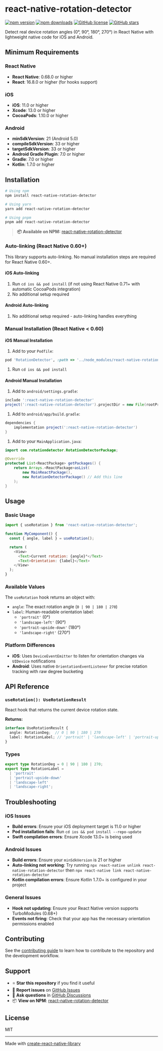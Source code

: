# react-native-rotation-detector

[![npm version](https://badge.fury.io/js/react-native-rotation-detector.svg)](https://badge.fury.io/js/react-native-rotation-detector)
[![npm downloads](https://img.shields.io/npm/dm/react-native-rotation-detector.svg)](https://www.npmjs.com/package/react-native-rotation-detector)
[![GitHub license](https://img.shields.io/github/license/andrese03/react-native-rotation-detector.svg)](https://github.com/andrese03/react-native-rotation-detector/blob/main/LICENSE)
[![GitHub stars](https://img.shields.io/github/stars/andrese03/react-native-rotation-detector.svg?style=social&label=Star)](https://github.com/andrese03/react-native-rotation-detector)

Detect real device rotation angles (0°, 90°, 180°, 270°) in React Native with lightweight native code for iOS and Android.

## Minimum Requirements

### React Native

- **React Native**: 0.68.0 or higher
- **React**: 16.8.0 or higher (for hooks support)

### iOS

- **iOS**: 11.0 or higher
- **Xcode**: 13.0 or higher
- **CocoaPods**: 1.10.0 or higher

### Android

- **minSdkVersion**: 21 (Android 5.0)
- **compileSdkVersion**: 33 or higher
- **targetSdkVersion**: 33 or higher
- **Android Gradle Plugin**: 7.0 or higher
- **Gradle**: 7.0 or higher
- **Kotlin**: 1.7.0 or higher

## Installation

```sh
# Using npm
npm install react-native-rotation-detector

# Using yarn
yarn add react-native-rotation-detector

# Using pnpm
pnpm add react-native-rotation-detector
```

> **📦 Available on NPM:** [react-native-rotation-detector](https://www.npmjs.com/package/react-native-rotation-detector)

### Auto-linking (React Native 0.60+)

This library supports auto-linking. No manual installation steps are required for React Native 0.60+.

#### iOS Auto-linking

1. Run `cd ios && pod install` (if not using React Native 0.71+ with automatic CocoaPods integration)
1. No additional setup required

#### Android Auto-linking

1. No additional setup required - auto-linking handles everything

### Manual Installation (React Native < 0.60)

#### iOS Manual Installation

1. Add to your `Podfile`:

```ruby
pod 'RotationDetector', :path => '../node_modules/react-native-rotation-detector'
```

1. Run `cd ios && pod install`

#### Android Manual Installation

1. Add to `android/settings.gradle`:

```gradle
include ':react-native-rotation-detector'
project(':react-native-rotation-detector').projectDir = new File(rootProject.projectDir, '../node_modules/react-native-rotation-detector/android')
```

1. Add to `android/app/build.gradle`:

```gradle
dependencies {
    implementation project(':react-native-rotation-detector')
}
```

1. Add to your `MainApplication.java`:

```java
import com.rotationdetector.RotationDetectorPackage;

@Override
protected List<ReactPackage> getPackages() {
    return Arrays.<ReactPackage>asList(
        new MainReactPackage(),
        new RotationDetectorPackage() // Add this line
    );
}
```

## Usage

### Basic Usage

```js
import { useRotation } from 'react-native-rotation-detector';

function MyComponent() {
  const { angle, label } = useRotation();

  return (
    <View>
      <Text>Current rotation: {angle}°</Text>
      <Text>Orientation: {label}</Text>
    </View>
  );
}
```

### Available Values

The `useRotation` hook returns an object with:

- `angle`: The exact rotation angle (`0 | 90 | 180 | 270`)
- `label`: Human-readable orientation label:
  - `'portrait'` (0°)
  - `'landscape-left'` (90°)
  - `'portrait-upside-down'` (180°)
  - `'landscape-right'` (270°)

### Platform Differences

- **iOS**: Uses `DeviceEventEmitter` to listen for orientation changes via `UIDevice` notifications
- **Android**: Uses native `OrientationEventListener` for precise rotation tracking with raw degree bucketing

## API Reference

### `useRotation(): UseRotationResult`

React hook that returns the current device rotation state.

**Returns:**

```typescript
interface UseRotationResult {
  angle: RotationDeg;  // 0 | 90 | 180 | 270
  label: RotationLabel; // 'portrait' | 'landscape-left' | 'portrait-upside-down' | 'landscape-right'
}
```

### Types

```typescript
export type RotationDeg = 0 | 90 | 180 | 270;
export type RotationLabel =
  | 'portrait'
  | 'portrait-upside-down'
  | 'landscape-left'
  | 'landscape-right';
```

## Troubleshooting

### iOS Issues

- **Build errors**: Ensure your iOS deployment target is 11.0 or higher
- **Pod installation fails**: Run `cd ios && pod install --repo-update`
- **Swift compilation errors**: Ensure Xcode 13.0+ is being used

### Android Issues

- **Build errors**: Ensure your `minSdkVersion` is 21 or higher
- **Auto-linking not working**: Try running `npx react-native unlink react-native-rotation-detector` then `npx react-native link react-native-rotation-detector`
- **Kotlin compilation errors**: Ensure Kotlin 1.7.0+ is configured in your project

### General Issues

- **Hook not updating**: Ensure your React Native version supports TurboModules (0.68+)
- **Events not firing**: Check that your app has the necessary orientation permissions enabled

## Contributing

See the [contributing guide](CONTRIBUTING.md) to learn how to contribute to the repository and the development workflow.

## Support

- ⭐ **Star this repository** if you find it useful
- 🐛 **Report issues** on [GitHub Issues](https://github.com/andrese03/react-native-rotation-detector/issues)
- 💬 **Ask questions** in [GitHub Discussions](https://github.com/andrese03/react-native-rotation-detector/discussions)
- 📦 **View on NPM**: [react-native-rotation-detector](https://www.npmjs.com/package/react-native-rotation-detector)

## License

MIT

---

Made with [create-react-native-library](https://github.com/callstack/react-native-builder-bob)

